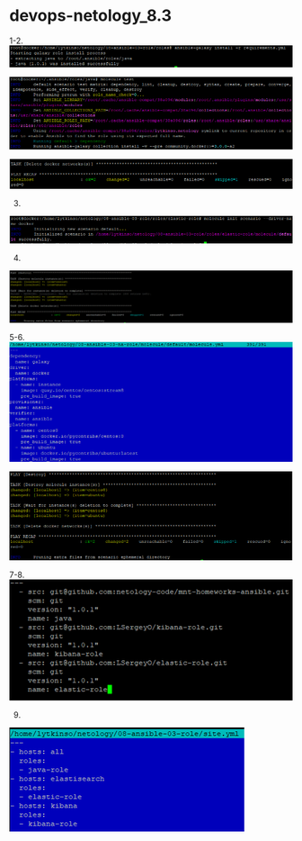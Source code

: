 # devops-netology_8.3  

1-2.  
![img.png](img.png)  

 ![img_5.png](img_5.png)  

![img_6.png](img_6.png)  

3. 
![img_7.png](img_7.png)   

4.  
![img_8.png](img_8.png)

5-6.   
![img_10.png](img_10.png)

![img_9.png](img_9.png)  

7-8.  
![img_11.png](img_11.png)   

9.  
![img_12.png](img_12.png)  

